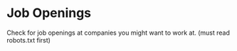 # Job Openings
Check for job openings at companies you might want to work at. (must read robots.txt first)